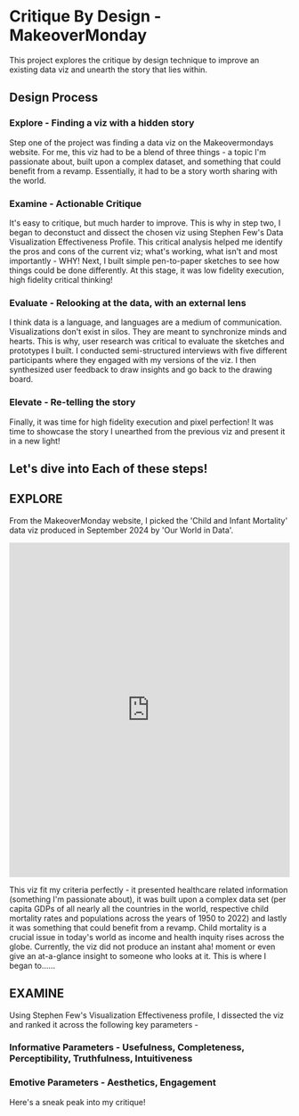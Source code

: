 # Critique By Design - MakeoverMonday

This project explores the critique by design technique to improve an existing data viz and unearth the story that lies within.

## Design Process
### Explore - Finding a viz with a hidden story
Step one of the project was finding a data viz on the Makeovermondays website. For me, this viz had to be a blend of three things - a topic I'm passionate about, built upon a complex dataset, and something that could benefit from a revamp. Essentially, it had to be a story worth sharing with the world.

### Examine - Actionable Critique
It's easy to critique, but much harder to improve. This is why in step two, I began to deconstuct and dissect the chosen viz using Stephen Few's Data Visualization Effectiveness Profile. This critical analysis helped me identify the pros and cons of the current viz; what's working, what isn't and most importantly - WHY! Next, I built simple pen-to-paper sketches to see how things could be done differently. At this stage, it was low fidelity execution, high fidelity critical thinking! 

### Evaluate - Relooking at the data, with an external lens
I think data is a language, and languages are a medium of communication. Visualizations don't exist in silos. They are meant to synchronize minds and hearts. This is why, user research was critical to evaluate the sketches and prototypes I built. I conducted semi-structured interviews with five different participants where they engaged with my versions of the viz. I then synthesized user feedback to draw insights and go back to the drawing board.

### Elevate - Re-telling the story
Finally, it was time for high fidelity execution and pixel perfection! It was time to showcase the story I unearthed from the previous viz and present it in a new light!

## Let's dive into Each of these steps!

## EXPLORE
From the MakeoverMonday website, I picked the 'Child and Infant Mortality' data viz produced in September 2024 by 'Our World in Data'.

<iframe src="https://ourworldindata.org/grapher/child-mortality-gdp-per-capita?time=2021&tab=chart" loading="lazy" style="width: 100%; height: 600px; border: 0px none;" allow="web-share; clipboard-write"></iframe>

This viz fit my criteria perfectly - it presented healthcare related information (something I'm passionate about), it was built upon a complex data set (per capita GDPs of all nearly all the countries in the world, respective child mortality rates and populations across the years of 1950 to 2022) and lastly it was something that could benefit from a revamp. Child mortality is a crucial issue in today's world as income and health inquity rises across the globe. Currently, the viz did not produce an instant aha! moment or even give an at-a-glance insight to someone who looks at it. This is where I began to......

## EXAMINE
Using Stephen Few's Visualization Effectiveness profile, I dissected the viz and ranked it across the following key parameters - 
### Informative Parameters - Usefulness, Completeness, Perceptibility, Truthfulness, Intuitiveness
### Emotive Parameters - Aesthetics, Engagement

Here's a sneak peak into my critique!


